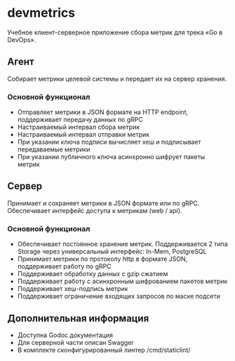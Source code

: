 # devmetrics

Учебное клиент-серверное приложение сбора метрик для трека «Go в DevOps».

## Агент
Собирает метрики целевой системы и передает их на сервер хранения.

### Основной функционал
* Отправляет метрики в JSON формате на HTTP endpoint, поддерживает передачу данных по gRPC
* Настраиваемый интервал сбора метрик
* Настраиваемый интервал отправки метрик
* При указании ключа подписи вычисляет хеш и подписывает передаваемые метрики
* При указании публичного ключа асинхронно шифрует пакеты метрик

## Сервер
Принимает и сохраняет метрики в JSON формате или по gRPC. 
Обеспечивает интерфейс доступа к метрикам (web / api).

### Основной функционал
* Обеспечивает постоянное хранение метрик. 
Поддерживается 2 типа Storage через универсальный интерфейс: In-Mem, PostgreSQL
* Принимает метрики по протоколу http в формате JSON, поддерживает работу по gRPC
* Поддерживает обработку данных с gzip сжатием
* Поддерживает работу с асинхронным шифрованием пакетов метрик
* Поддерживает хеш-подпись метрик
* Поддерживает ограничение входящих запросов по маске подсети


## Дополнительная информация
* Доступна Godoc документация
* Для серверной части описан Swagger
* В комплекте сконфигурированный линтер /cmd/staticlint/
